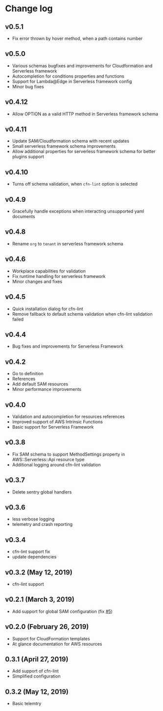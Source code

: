 # Change log

## v0.5.1
- Fix error thrown by hover method, when a path contains number

## v0.5.0
- Various schemas bugfixes and improvements for Cloudformation and Serverless framework
- Autocompletion for conditions properties and functions
- Support for Lambda@Edge in Serverless framework config
- Minor bug fixes

## v0.4.12
- Allow OPTION as a valid HTTP method in Serverless framework schema

## v0.4.11
- Update SAM/Cloudformation schema with recent updates
- Small serverless framework schema improvements
- Allow additional properties for serverless framework schema for better plugins support

## v0.4.10
- Turns off schema validation, when `cfn-lint` option is selected

## v0.4.9
- Gracefully handle exceptions when interacting unsupported yaml documents

## v0.4.8
- Rename `org` to `tenant` in serverless framework schema

## v0.4.6
- Workplace capabilities for validation
- Fix runtime handling for serverless framework
- Minor changes and fixes

## v0.4.5
- Quick installation dialog for cfn-lint
- Remove fallback to default schema validation when cfn-lint validation failed

## v0.4.4
- Bug fixes and improvements for Serverless Framework

## v0.4.2
- Go to definition
- References
- Add default SAM resources
- Minor performance improvements

## v0.4.0
- Validation and autocompletion for resources references
- Improved support of AWS Intrinsic Functions
- Basic support for Serverless Framework

## v0.3.8
- Fix SAM schema to support MethodSettings property in AWS::Serverless::Api resource type
- Additional logging around cfn-lint validation

## v0.3.7
- Delete sentry global handlers

## v0.3.6
- less verbose logging
- telemetry and crash reporting

## v0.3.4
- cfn-lint support fix
- update dependencies

## v0.3.2 (May 12, 2019)
- cfn-lint support

## v0.2.1 (March 3, 2019)

- Add support for global SAM configuration (fix [#5](https://github.com/threadheap/serverless-ide-vscode/issues/5))

## v0.2.0 (February 26, 2019)

- Support for CloudFormation templates
- At glance documentation for AWS resources

## 0.3.1 (April 27, 2019)

- Add support of cfn-lint
- Simplified configuration

## 0.3.2 (May 12, 2019)

- Basic telemtry
